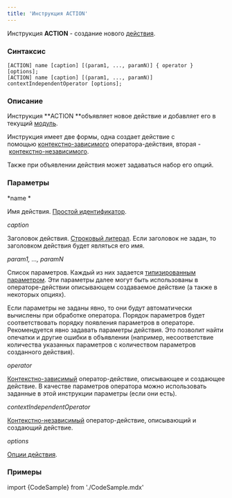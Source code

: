 ```yaml
---
title: 'Инструкция ACTION'
---
```


Инструкция **ACTION** - создание нового [действия](Действия.md).

### Синтаксис

    [ACTION] name [caption] [(param1, ..., paramN)] { operator } [options];
    [ACTION] name [caption] [(param1, ..., paramN)] contextIndependentOperator [options];

### Описание

Инструкция **ACTION **объявляет новое действие и добавляет его в текущий [модуль](Модули.md).

Инструкция имеет две формы, одна создает действие с помощью [контекстно-зависимого](Операторы-действия.md#контекстно-зависимые-операторы) оператора-действия, вторая - [контекстно-независимого](Операторы-свойства.md#контекстно-независимые-операторы).

Также при объявлении действия может задаваться набор его опций.   

### Параметры

*name *

Имя действия. [Простой идентификатор](Идентификаторы.md).

*caption*

Заголовок действия. [Строковый литерал](Литералы.md#strliteral-broken). Если заголовок не задан, то заголовком действия будет являться его имя.  

*param1, ..., paramN*

Список параметров. Каждый из них задается [типизированным параметром](Идентификаторы.md#paramid-broken). Эти параметры далее могут быть использованы в операторе-действии описывающем создаваемое действие (а также в некоторых опциях).

Если параметры не заданы явно, то они будут автоматически вычислены при обработке оператора. Порядок параметров будет соответствовать порядку появления параметров в операторе. Рекомендуется явно задавать параметры действия. Это позволит найти опечатки и другие ошибки в объявлении (например, несоответствие количества указанных параметров с количеством параметров созданного действия).

*operator*

[Контекстно-зависимый](Операторы-действия.md) оператор-действие, описывающее и создающее действие. В качестве параметров оператора можно использовать заданные в этой инструкции параметры (если они есть).

*contextIndependentOperator*

[Контекстно-независимый](Операторы-действия.md#контекстно-независимые-операторы) оператор-действие, описывающий и создающий действие. 

*options*

[Опции действия](Опции_действия.md). 

### Примеры

import {CodeSample} from './CodeSample.mdx'

<CodeSample url="https://documentation.lsfusion.org/sample?file=ActionSample"/>
